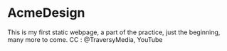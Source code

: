 # AcmeDesign
This is my first static webpage, a part of the practice, just the beginning, many more to come.
CC : @TraversyMedia, YouTube
